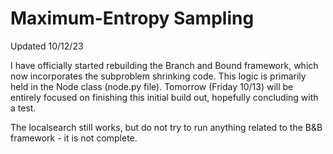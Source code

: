 # Maximum-Entropy Sampling

Updated 10/12/23

I have officially started rebuilding the Branch and Bound framework, which now incorporates the subproblem shrinking code. This logic is primarily held in the Node class (node.py file). Tomorrow (Friday 10/13) will be entirely focused on finishing this initial build out, hopefully concluding with a test.

The localsearch still works, but do not try to run anything related to the B&B framework - it is not complete.